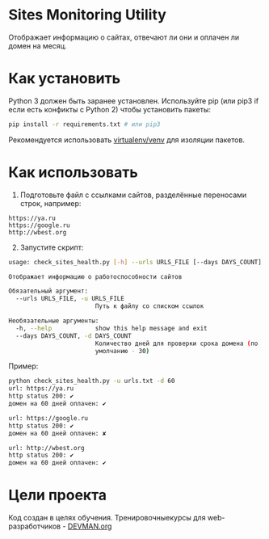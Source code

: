 # Sites Monitoring Utility

Отображает информацию о сайтах, отвечают ли они и оплачен ли домен на месяц.

# Как установить

Python 3 должен быть заранее установлен.
Используйте pip (или pip3 if если есть конфикты с Python 2) чтобы
установить пакеты:

```bash
pip install -r requirements.txt # или pip3
```

Рекомендуется использовать
[virtualenv/venv](https://devman.org/encyclopedia/pip/pip_virtualenv/)
для изоляции пакетов.

# Как использовать

1. Подготовьте файл с ссылками сайтов, разделённые переносами строк,
например:
```
https://ya.ru
https://google.ru
http://wbest.org
```

2. Запустите скрипт:

```bash
usage: check_sites_health.py [-h] --urls URLS_FILE [--days DAYS_COUNT]

Отображает информацию о работоспособности сайтов

Обязательный аргумент:
  --urls URLS_FILE, -u URLS_FILE
                        Путь к файлу со списком ссылок

Необязательные аргументы:
  -h, --help            show this help message and exit
  --days DAYS_COUNT, -d DAYS_COUNT
                        Количество дней для проверки срока домена (по
                        умолчанию - 30)
```

Пример:

```bash
python check_sites_health.py -u urls.txt -d 60
url: https://ya.ru
http status 200: ✔
домен на 60 дней оплачен: ✔

url: https://google.ru
http status 200: ✔
домен на 60 дней оплачен: ✘

url: http://wbest.org
http status 200: ✔
домен на 60 дней оплачен: ✔
```

# Цели проекта

Код создан в целях обучения.
Тренировочныекурсы для web-разработчиков - [DEVMAN.org](https://devman.org)
